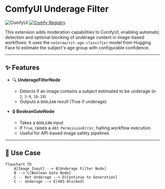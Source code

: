 # ComfyUI Underage Filter

![ComfyUI](https://img.shields.io/badge/ComfyUI-Node-blueviolet)
[![Comfy Registry](https://comfyregistry.org/api/badge/comfyui-underage-filter)](https://comfyregistry.org/node/comfyui-underage-filter)

This extension adds moderation capabilities to ComfyUI, enabling automatic detection and optional blocking of underage content in image-based workflows. It uses the `nateraw/vit-age-classifier` model from Hugging Face to estimate the subject's age group with configurable confidence.

---

## ✨ Features

- 🔍 **UnderageFilterNode**  
  - Detects if an image contains a subject estimated to be underage (`0-2`, `3-9`, `10-19`)  
  - Outputs a `BOOLEAN` result (True if underage)

- 🔒 **BooleanGateNode**  
  - Takes a `BOOLEAN` input  
  - If `True`, raises a `403 PermissionError`, halting workflow execution  
  - Useful for API-based image safety pipelines

---

## 🧩 Use Case

```mermaid
flowchart TD
    A[Image Input] --> B[Underage Filter Node]
    B --> C[Boolean Gate Node]
    C -- Not Underage --> D[Continue to Generation]
    C -- Underage --> E[403 Blocked]
